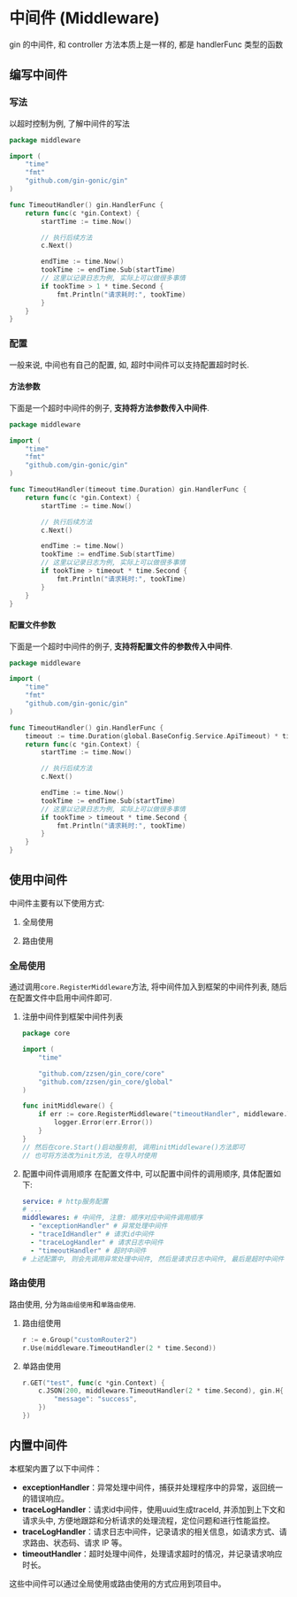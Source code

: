 # 中间件 (Middleware)

gin 的中间件, 和 controller 方法本质上是一样的, 都是 handlerFunc 类型的函数

## 编写中间件

### 写法

以超时控制为例, 了解中间件的写法

```go
package middleware

import (
	"time"
	"fmt"
	"github.com/gin-gonic/gin"
)

func TimeoutHandler() gin.HandlerFunc {
	return func(c *gin.Context) {
		startTime := time.Now()

        // 执行后续方法
		c.Next()

		endTime := time.Now()
		tookTime := endTime.Sub(startTime)
        // 这里以记录日志为例, 实际上可以做很多事情
        if tookTime > 1 * time.Second {
            fmt.Println("请求耗时:", tookTime)
        }
	}
}
```

### 配置

一般来说, 中间也有自己的配置, 如, 超时中间件可以支持配置超时时长.

#### 方法参数

下面是一个超时中间件的例子, **支持将方法参数传入中间件**.

```go
package middleware

import (
	"time"
	"fmt"
	"github.com/gin-gonic/gin"
)

func TimeoutHandler(timeout time.Duration) gin.HandlerFunc {
	return func(c *gin.Context) {
		startTime := time.Now()

        // 执行后续方法
		c.Next()

		endTime := time.Now()
		tookTime := endTime.Sub(startTime)
        // 这里以记录日志为例, 实际上可以做很多事情
        if tookTime > timeout * time.Second {
            fmt.Println("请求耗时:", tookTime)
        }
	}
}
```

#### 配置文件参数

下面是一个超时中间件的例子, **支持将配置文件的参数传入中间件**.

```go
package middleware

import (
	"time"
	"fmt"
	"github.com/gin-gonic/gin"
)

func TimeoutHandler() gin.HandlerFunc {
    timeout := time.Duration(global.BaseConfig.Service.ApiTimeout) * time.Second
	return func(c *gin.Context) {
		startTime := time.Now()

        // 执行后续方法
		c.Next()

		endTime := time.Now()
		tookTime := endTime.Sub(startTime)
        // 这里以记录日志为例, 实际上可以做很多事情
        if tookTime > timeout * time.Second {
            fmt.Println("请求耗时:", tookTime)
        }
	}
}
```

## 使用中间件

中间件主要有以下使用方式:

1. 全局使用

2. 路由使用

### 全局使用

通过调用`core.RegisterMiddleware`方法, 将中间件加入到框架的中间件列表, 随后在配置文件中启用中间件即可.

1. 注册中间件到框架中间件列表

   ```go
   package core

   import (
       "time"

       "github.com/zzsen/gin_core/core"
       "github.com/zzsen/gin_core/global"
   )

   func initMiddleware() {
       if err := core.RegisterMiddleware("timeoutHandler", middleware.TimeoutHandler); err != nil {
           logger.Error(err.Error())
       }
   }
   // 然后在core.Start()启动服务前, 调用initMiddleware()方法即可
   // 也可将方法改为init方法, 在导入时使用
   ```

2. 配置中间件调用顺序
   在配置文件中, 可以配置中间件的调用顺序, 具体配置如下:

   ```yaml
   service: # http服务配置
   # ...
   middlewares: # 中间件, 注意: 顺序对应中间件调用顺序
     - "exceptionHandler" # 异常处理中间件
     - "traceIdHandler" # 请求id中间件
     - "traceLogHandler" # 请求日志中间件
     - "timeoutHandler" # 超时中间件
   # 上述配置中, 则会先调用异常处理中间件, 然后是请求日志中间件, 最后是超时中间件
   ```

### 路由使用

路由使用, 分为`路由组使用`和`单路由使用`.

1. 路由组使用

   ```go
   r := e.Group("customRouter2")
   r.Use(middleware.TimeoutHandler(2 * time.Second))
   ```

2. 单路由使用

   ```go
   r.GET("test", func(c *gin.Context) {
       c.JSON(200, middleware.TimeoutHandler(2 * time.Second), gin.H{
           "message": "success",
       })
   })
   ```

## 内置中间件
本框架内置了以下中间件：
* **exceptionHandler**：异常处理中间件，捕获并处理程序中的异常，返回统一的错误响应。
* **traceLogHandler**：请求id中间件，使用uuid生成traceId, 并添加到上下文和请求头中, 方便地跟踪和分析请求的处理流程，定位问题和进行性能监控。
* **traceLogHandler**：请求日志中间件，记录请求的相关信息，如请求方式、请求路由、状态码、请求 IP 等。
* **timeoutHandler**：超时处理中间件，处理请求超时的情况，并记录请求响应时长。

这些中间件可以通过全局使用或路由使用的方式应用到项目中。